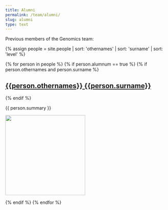 ```yaml
---
title: Alumni
permalink: /team/alumni/
slug: alumni
type: text
---
```


Previous members of the Genomics team:

{% assign people = site.people | sort: 'othernames' | sort: 'surname' | sort: 'level'  %}
<div class="people-list">
{% for person in people %}
    {% if person.alumnum == true %}
      {% if person.othernames and person.surname %}
        <h2><a href="{{person.url}}">{{person.othernames}} {{person.surname}}</a></h2>
      {% endif %}
      <div class="mycontainer">
  <div><p>{{ person.summary }}</p></div>
  <div><p><img src="/assets/images/people/{{person.othernames}}.jpg" width="250"></p></div>
  </div>
    {% endif %}
{% endfor %}
</div>
